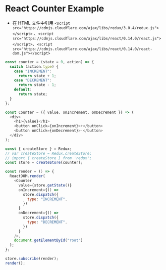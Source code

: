 # React Counter Example

- 在 HTML 文件中引用 `<script src="https://cdnjs.cloudflare.com/ajax/libs/redux/3.0.4/redux.js"></script>`
  、`<script src="https://cdnjs.cloudflare.com/ajax/libs/react/0.14.0/react.js"></script>`、`<script src="https://cdnjs.cloudflare.com/ajax/libs/react/0.14.0/react-dom.js"></script>`

```javascript
const counter = (state = 0, action) => {
  switch (action.type) {
    case "INCREMENT":
      return state + 1;
    case "DECREMENT":
      return state - 1;
    default:
      return state;
  }
};

const Counter = ({ value, onIncrement, onDecrement }) => (
  <div>
    <h1>{value}</h1>
    <button onClick={onIncrement}>+</button>
    <button onClick={onDecrement}>-</button>
  </div>
);

const { createStore } = Redux;
// var createStore = Redux.createStore;
// import { createStore } from 'redux';
const store = createStore(counter);

const render = () => {
  ReactDOM.render(
    <Counter
      value={store.getState()}
      onIncrement={() =>
        store.dispatch({
          type: "INCREMENT",
        })
      }
      onDecrement={() =>
        store.dispatch({
          type: "DECREMENT",
        })
      }
    />,
    document.getElementById("root")
  );
};

store.subscribe(render);
render();
```
